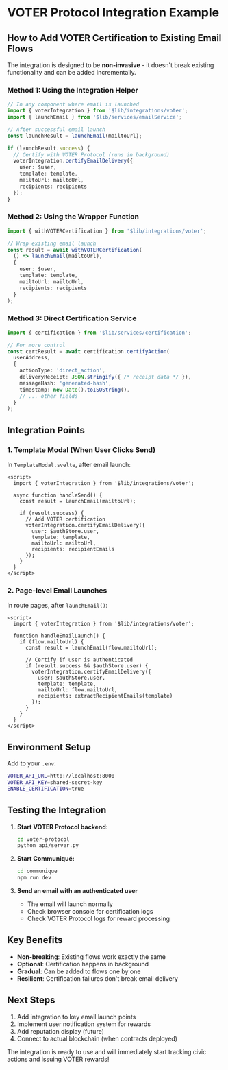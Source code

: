 # VOTER Protocol Integration Example

## How to Add VOTER Certification to Existing Email Flows

The integration is designed to be **non-invasive** - it doesn't break existing functionality and can be added incrementally.

### Method 1: Using the Integration Helper

```typescript
// In any component where email is launched
import { voterIntegration } from '$lib/integrations/voter';
import { launchEmail } from '$lib/services/emailService';

// After successful email launch
const launchResult = launchEmail(mailtoUrl);

if (launchResult.success) {
  // Certify with VOTER Protocol (runs in background)
  voterIntegration.certifyEmailDelivery({
    user: $user,
    template: template,
    mailtoUrl: mailtoUrl,
    recipients: recipients
  });
}
```

### Method 2: Using the Wrapper Function

```typescript
import { withVOTERCertification } from '$lib/integrations/voter';

// Wrap existing email launch
const result = await withVOTERCertification(
  () => launchEmail(mailtoUrl),
  {
    user: $user,
    template: template,
    mailtoUrl: mailtoUrl,
    recipients: recipients
  }
);
```

### Method 3: Direct Certification Service

```typescript
import { certification } from '$lib/services/certification';

// For more control
const certResult = await certification.certifyAction(
  userAddress,
  {
    actionType: 'direct_action',
    deliveryReceipt: JSON.stringify({ /* receipt data */ }),
    messageHash: 'generated-hash',
    timestamp: new Date().toISOString(),
    // ... other fields
  }
);
```

## Integration Points

### 1. Template Modal (When User Clicks Send)

In `TemplateModal.svelte`, after email launch:

```svelte
<script>
  import { voterIntegration } from '$lib/integrations/voter';

  async function handleSend() {
    const result = launchEmail(mailtoUrl);
    
    if (result.success) {
      // Add VOTER certification
      voterIntegration.certifyEmailDelivery({
        user: $authStore.user,
        template: template,
        mailtoUrl: mailtoUrl,
        recipients: recipientEmails
      });
    }
  }
</script>
```

### 2. Page-level Email Launches

In route pages, after `launchEmail()`:

```svelte
<script>
  import { voterIntegration } from '$lib/integrations/voter';

  function handleEmailLaunch() {
    if (flow.mailtoUrl) {
      const result = launchEmail(flow.mailtoUrl);
      
      // Certify if user is authenticated
      if (result.success && $authStore.user) {
        voterIntegration.certifyEmailDelivery({
          user: $authStore.user,
          template: template,
          mailtoUrl: flow.mailtoUrl,
          recipients: extractRecipientEmails(template)
        });
      }
    }
  }
</script>
```

## Environment Setup

Add to your `.env`:

```bash
VOTER_API_URL=http://localhost:8000
VOTER_API_KEY=shared-secret-key
ENABLE_CERTIFICATION=true
```

## Testing the Integration

1. **Start VOTER Protocol backend:**
   ```bash
   cd voter-protocol
   python api/server.py
   ```

2. **Start Communiqué:**
   ```bash
   cd communique
   npm run dev
   ```

3. **Send an email with an authenticated user**
   - The email will launch normally
   - Check browser console for certification logs
   - Check VOTER Protocol logs for reward processing

## Key Benefits

- **Non-breaking**: Existing flows work exactly the same
- **Optional**: Certification happens in background
- **Gradual**: Can be added to flows one by one
- **Resilient**: Certification failures don't break email delivery

## Next Steps

1. Add integration to key email launch points
2. Implement user notification system for rewards
3. Add reputation display (future)
4. Connect to actual blockchain (when contracts deployed)

The integration is ready to use and will immediately start tracking civic actions and issuing VOTER rewards!